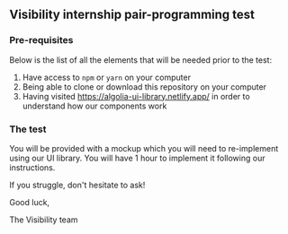 ## Visibility internship pair-programming test

### Pre-requisites

Below is the list of all the elements that will be needed prior to the test:

1. Have access to `npm` or `yarn` on your computer
2. Being able to clone or download this repository on your computer
3. Having visited https://algolia-ui-library.netlify.app/ in order to understand how our components work

### The test

You will be provided with a mockup which you will need to re-implement using our UI library. You will have 1 hour to implement it following our instructions.

If you struggle, don't hesitate to ask!

Good luck,

The Visibility team
